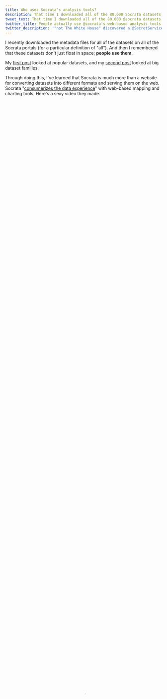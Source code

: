 ```yaml
---
title: Who uses Socrata's analysis tools?
description: That time I downloaded all of the 80,000 Socrata datasets, I also downloaded the 10,000 users.
tweet_text: That time I downloaded all of the 80,000 @socrata datasets, I also downloaded the 10,000 users.
twitter_title: People actually use @socrata's web-based analysis tools!
twitter_description: '"not The White House" discovered a @SecretService barbecue!'
---
```

I recently downloaded the metadata files for all
of the datasets on all of the Socrata portals (for a particular definition
of "all"). And then I remembered that these datasets don't just float in
space; **people use them**.

My [first post](/!/socrata-summary) looked at popular datasets, and
my [second post](/!/socrata-genealogies) looked at big dataset families.

Through doing this, I've learned that Socrata is much more than a website
for converting datasets into different formats and serving them on the web.
Socrata "[consumerizes the data experience](http://www.socrata.com/open-innovation/)"
with web-based mapping and charting tools. Here's a sexy video they made.

<video controls="" id="wistia_1" preload="none" poster="http://embed.wistia.com/deliveries/d86ff91b0a3b280ee4fd5fea9b65993d1b250340.jpg?image_crop_resized=640x360" style="width: 100%; height: 100%; position: relative; display: block;"><source src="http://embed.wistia.com/deliveries/37d0ddf8aeb21db020b1059c10c62373c9140734/file.mp4" type="video/mp4"></video>


I live in this bubble of people who know how to use computers, so Socrata's
charting tools seem really clunky and stupid to me, but it turns out that
these clunky tools can be outrageously useful people who aren't strange like me.

[Nicole Neditch](https://twitter.com/nneditch) told me of one instance where someone in the Oakland government made a pie chart in
the Socrata data portal and embedded that in a blog. If Oakland hadn't been using Socrata,
the result probably would have been less exciting; Nicole said that the person probably
would have made a chart in Excel, exported that to a PDF and added a download link.

I wanted to find more people like this. That is, I want to see how people's approach to analysis
changes because of these web-based analysis tools that are strongly integrated
with both the data being analyzed and with web-based presentation formats.
So in this third post, I look at people who use Socrata's analysis tools substantially
and otherwise interestingly.

## The user data format
In order to do this analysis, I'm going to take user data from Socrata, and this
involves learning more about Socrata's API.

I'm still using the same 80,000 JSON files that I [downloaded](/!/socrata-summary) last month.
Each of these metadata files describes a Socrata [view](/!/socrata-genealogies#term-view).
Some of these JSON files are duplicates (because of
[federation](/!/socrata-genealogies#term-federation)),
so there are only about 50,000 unique views.
(And the other 30,000 are exact duplicates, so deduplicating was easy.)

![Diagram indicating that each view has one owner and one table author](<%= @item.identifier %>format-sketch.jpg)

Among the many fields in each JSON file are
fields are two fields related to the people who interacted with that view.
These fields are the `owner` and  `tableAuthor` fields. These fields are
both hashes/dictionaries/arrays with user information. For example, here's
mine.

    {
      "id" : "x73b-9d8f",
      "displayName" : "Thomas Levine",
      "emailUnsubscribed" : false,
      "privacyControl" : "login",
      "profileImageUrlLarge" : "/images/profile/0252/1851/govlab-experiment_large.jpg",
      "profileImageUrlMedium" : "/images/profile/0252/1851/govlab-experiment_thumb.jpg",
      "profileImageUrlSmall" : "/images/profile/0252/1851/govlab-experiment_tiny.jpg",
      "profileLastModified" : 1374508383,
      "screenName" : "Thomas Levine"
    }

### Owner
The `owner` field is quite straightforward; it's simply the person who
created the view, be it a
[dataset](/!/socrata-genealogies#term-dataset),
[filtered view](/!/socrata-genealogies#term-filtered-view),
[chart](/!/socrata-genealogies#term-chart-and-map) or
[whatever](/!/socrata-genealogies#term-other-view-types).

### Table Author
The `tableAuthor` field is the person who uploaded the
[table](/!/socrata-genealogies#term-table) (source data) associated
with the view. For datasets, this is the same as the owner, but for charts,
maps and filtered views, it might be different; one person may have uploaded
the data, and another person might have made the chart. "view", "dataset",
"map", "chart", "filtered view" and "table" all have rather special meanings
inside Socrata, so you should read my [post on that](/!/socrata-genealogies)
if the previous sentence didn't make sense.

## Extracting the user data
I already had a system for storing all of the Socrata metadata, so I just needed to write a
[sloppy function](https://github.com/tlevine/socrata-analysis/blob/e3d12254e928f986f1a83ed2099577e289048b94/numbers/run.py#L207)
to query it. This resulted in an SQLite3 database, which I converted to a
[CSV file](https://raw.github.com/tlevine/socrata-analysis/e3d12254e928f986f1a83ed2099577e289048b94/users.csv)
and read into R.

## Data summary
The user data frame schema looks like this.


```
str(users)
```
{: .language-r}

```
## 'data.frame':	11833 obs. of  18 variables:
##  $ id                   : chr  "wivw-ajwk" "6b59-fhhh" "vigz-pjyi" "abb4-qtmc" ...
##  $ emailUnsubscribed    : int  0 0 0 0 0 0 0 0 0 0 ...
##  $ displayName          : chr  "Rory Martin" "Roman Russia" "svelz" "Tobit Sibol" ...
##  $ privacyControl       : chr  "login" "login" "login" "login" ...
##  $ n_tables             : int  1 1 0 1 1 2 2 1 1 0 ...
##  $ n_views              : int  1 1 2 1 1 221 2 1 1 1 ...
##  $ screenName           : chr  "Rory Martin" "Roman Russia" "svelz" "Tobit Sibol" ...
##  $ profileLastModified  : Date, format: NA NA ...
##  $ profileImageUrlMedium: chr  NA NA NA NA ...
##  $ profileImageUrlSmall : chr  NA NA NA NA ...
##  $ profileImageUrlLarge : chr  NA NA NA NA ...
##  $ n_rights             : int  NA NA NA NA NA NA NA NA NA NA ...
##  $ roleName             : chr  NA NA NA NA ...
##  $ flags                : chr  NA NA NA NA ...
##  $ privilegesDisabled   : int  NA NA NA NA NA NA NA NA NA NA ...
##  $ has.flag             : logi  FALSE FALSE FALSE FALSE FALSE FALSE ...
##  $ has.role             : logi  FALSE FALSE FALSE FALSE FALSE FALSE ...
##  $ more.tables          : logi  FALSE FALSE FALSE FALSE FALSE FALSE ...
```


### Missing data
Not everyone had all of the fields.


``` r
a <- t(as.data.frame(lapply(users, function(variable) {
    sum(!is.na(variable))
})))
missingness <- data.frame(variable = rownames(a), present.value = a[, 1])
missingness <- missingness[order(missingness$present.value, decreasing = T), 
    ]
old.mar <- par()$mar
par(mar = c(5, 12, 4, 2))
barplot((missingness$present.value), names.arg = missingness$variable, border = NA, 
    col = "grey", axes = F, horiz = T, las = 1, xlim = c(0, 12000), main = "How complete is the user profile metadata?", 
    xlab = "Number of users with the field", ylab = "")
axis(1, at = seq(0, 12000, 2000))
abline(v = nrow(users), col = 2, lty = 2)
text(x = nrow(users), y = 15, labels = paste(nrow(users), "total users"), col = 2, 
    pos = 2)
text(x = 2500, y = 14, labels = "Missing data", col = 2)
text(x = 10000, y = 3, labels = "Complete data", col = 2)
```

![plot of chunk missingness](figure/missingness.png) 

```r
par(mar = old.mar)
```


### How many views do people have?


```r
plot.count(users$n_views, "views", col = (users$id == "e8ug-wzay") + 1)
text(x = 0, y = 1.2, labels = "Most users\nhave one view", pos = 4, col = 2)
text(x = 3.5, y = 1.5, labels = "Data.gov Program\nManagement Office", col = 2)
```

![plot of chunk n.views](figure/n.views.png) 


Most users (7790 to be exact) have exactly one view.
Actually, there are probably even more with no views, but I don't have the
data on them.

That one way off to the right is the Data.gov Program Management Office,
with 7618. 

### How many tables?

Let's make that same plot but for the number of tables. (A table is a raw
uploaded dataset, before any view filtering. A table can have many views,
and a view has only one table.)


```r
plot.count(users$n_tables, "tables", col = 1 + (!is.na(users$roleName) & (users$roleName == 
    "publisher" | users$roleName == "administrator")))
text(x = 3.5, y = 1.5, labels = "Data.gov Program\nManagement Office", col = 2)
```

![plot of chunk n_tables](figure/n_tables.png) 


That point off to the right is again the Data.gov Program Management Office.

### How many derived views?
When you upload a tabular data file to Socrata, Socrata creates a "table" and
a "dataset" view on that table. When you filter a view inside Socrata, Socrata
creates a new view but no new table. Thus, the difference between number of
tables and number of views tells us how many derived views people have made.
I think.


```r
plot.count(users$n_views - users$n_tables, "derived views", col = 1 + ((!is.na(users$roleName) & 
    (users$roleName == "publisher" | users$roleName == "administrator"))))
```

```
## Warning: NaNs produced
```

![plot of chunk n_derived](figure/n_derived.png) 


It also turns out that 65 users have more tables than views. This appears to be
mostly publishers. Maybe this is something about how the import API works that I
don't understand.

## Aside from data publishers and Socrata employees, who uses Socrata a lot?
I wanted to find people who have used Socrata a lot without being employed by
Socrata or data-publishing governments. I started out by trying to separate
employees of Socrata and data-publishers from everyone else. That was a bit
harder than you might expect.

### More tables than views
As I mentioned earlier, I didn't realize that it was possible to have more
tables than views. How does that happen?

#### An example
One case is [rseel](https://data.oregon.gov/profile/rseel/izyb-s78c?).
He is the author behind a private table, and 
[Cam Caldwell](http://www.socrata.com/company-info/leadership/), who works for Socrata, made 
[this view](https://data.oregon.gov/Health-Human-Services/WIC-Authorized-Vendors/5ew8-h6d9?)
based on that table. So some of the situations where people have tables but no views might
occur because of private views; the original dataset is private, and some views on that
dataset are public.

We care about this because this might be a way of identifying people who work
for data publishers. Considering that this private dataset is posted on Oregon's
portal and that a Socrata employee made a view based on it, I suspect that rseel
works for Oregon, or maybe Socrata.

#### More users like this
I looked at more of the users who had more tables than views.

    subset(users, n_tables > n_views)[c('displayName', 'roleName', 'flags', 'n_tables', 'n_views')]

I looked up a few of them with a search engine, and they mostly
[seem](http://www.linkedin.com/in/jkray)
[to](http://www.imaginaryrobots.net/resumes/Jesse_van_Herk_resume.pdf)
[be](http://www.linkedin.com/in/debraagagne)
[government](http://www.whitehouse.gov/champions/technology-and-innovation/waldo-jaquith)
[employees](http://waldo.jaquith.org/).
So I think I can count people as employees of data publishers or Socrata
if they have more tables than views.

### Role names
I noticed that most of the people in the above list have
`roleName` fields. Very few people have `roleName` fields, so
I think that people tend to have a `roleName` field
if and only if they work for data publishers. To investigate that,
let's look at the number of views that each person owns by the different
roles of user.


```r
user.by.role <- ddply(users, "roleName", function(users.role) {
    c(mean.number.of.views = mean(users.role$n_views), mean.number.of.tables = mean(users.role$n_tables), 
        number.of.users = nrow(users.role))
})
user.by.role[is.na(user.by.role$roleName), "roleName"] <- "No role name"
ggplot(user.by.role) + aes(x = mean.number.of.views, y = mean.number.of.tables) + 
    geom_point(aes(size = number.of.users)) + geom_text(aes(label = roleName), 
    hjust = -0.2) + scale_size_continuous("Number of users", labels = comma) + 
    scale_x_continuous("Mean number of views each user owns", limits = c(0, 
        100)) + scale_y_continuous("Mean number of tables each user owns") + 
    ggtitle("Which roles have more data?")
```

![plot of chunk views_by_role](figure/views_by_role.png) 


It looks like publishers and administrators make more views. Big surprise.
Moreover, few people have roles, and people with roles tend to have more data
than people without roles. This supports my suspicion that people with roles
are data publishers. To test that a bit more precisely, let's compare that to
my other suspected indicator of data-publisher-ness: Whether people have more
tables than views. Here's a plot of that.


```r
users$more.tables <- users$n_tables > users$n_views
users.roleNames <- ddply(users, "more.tables", function(df) {
    out <- data.frame(has.role = c(T, F), prop = c(mean(df$has.role), 1 - mean(df$has.role)))
})
barplot(users.roleNames$prop[users.roleNames$more.tables], names.arg = c("Has a roleName", 
    "No roleName"), ylim = 0:1, border = NA, las = 1, ylab = "Proportion of users with more tables than views", 
    xlab = "User group", main = "Are roleNames for data publisher employees?")
```

![plot of chunk roleName_plot](figure/roleName_plot.png) 


If we want to get all statistical about it, we can run
Fisher's Exact test.


```r
fisher.test(table(users$n_tables > users$n_views, users$has.role))
```

```
## 
## 	Fisher's Exact Test for Count Data
## 
## data:  table(users$n_tables > users$n_views, users$has.role)
## p-value < 2.2e-16
## alternative hypothesis: true odds ratio is not equal to 1
## 95 percent confidence interval:
##   35.69 118.94
## sample estimates:
## odds ratio 
##      63.77
```


and find that these counts are indeed disproportionate. 

This is all to say that `roleName` appears to be a **decent indicator for "data publisher"**.

### Flags
In a similar vein, I looked at Socrata users with a `flags` field.
35 users have a non-empty `flags` field, and
the value of that field is `["admin"]` for all of these users.
Here are those users.


```r
users$has.flag <- !is.na(users$flags)
subset(users, has.flag)["displayName"]
```

```
##               displayName
## rgff-7jh6     Doug McLeod
## g4md-3inp         chitang
## rqdg-xj2v           Clare
## p2g6-hzkg  Anthony Nowell
## 2bbf-kmrb  Marc Millstone
## 83hr-92mi   Kevin Merritt
## xpic-k57b     Chris Whong
## b5e4-d7x8          Jordan
## hmzy-ctip     Clint Tseng
## xtsj-wzxh   Roopa Prakash
## 4xtm-veev    MIchael Chui
## i7d8-sc4w   Chris Metcalf
## 86uf-6gqx     beth.blauer
## tm4c-rqum    Lilia Gutnik
## 2fra-n3vu        John Kew
## rj6s-jsfr       Will Pugh
## e9wa-d5y6 Giacomo Ferrari
## ipyd-bu8g          Adrian
## x5jh-tg6w      Hiko Naito
## 4tjb-bgqg      Anna Veldt
## 4qwc-qq8v         kfontes
## mvvk-izrz  Jeff Scherpelz
## iwnv-rtc2   Karin Hellman
## 8est-2umm           Sells
## 54cf-cqm2     Joe Pringle
## 7ef3-v99y   Paul Paradise
## nux4-azwn       bryantlau
## gyd7-94dj          mlouie
## 8vin-pcrv      amy winner
## eudm-snef             Saf
## bxv9-y9sr             rjm
## r5m2-5pds    Cam Caldwell
## tjtx-bges             anu
## zs8p-j3v5 Darrell Cabales
## vcvp-yass           Dylan
```


These appear to all be Socrata employees.

Hmm. Does anyone have both a `roleName` and a flag?


```r
subset(users, has.flag & has.role)[c("displayName", "roleName")]
```

```
##           displayName      roleName
## 86uf-6gqx beth.blauer administrator
## nux4-azwn   bryantlau administrator
```


[Beth](http://www.socrata.com/newsroom-article/government-innovator-beth-blauer-joins-socrata/)
and [Bryant](www.linkedin.com/in/bryantlau) are both
Socrata employees. I don't know why they have `roleName` fields.

Anyway, it looks like the **`flags` field is a decent proxy for "Socrata employee"**.

### Ordinary citizens
If having a `flags` field means you work for Socrata and
having a `roleName` means you work for a data publisher (a government, usually),
then maybe people with neither `flags` nor a `roleName` are the
citizens that Socrata is trying to empower.

#### No flags, no roles

```r
citizens <- subset(users, !has.flag & !has.role)
columns <- c("displayName", "n_tables", "n_views")
head(citizens[order(citizens$n_views, decreasing = T), columns])
```

```
##                                    displayName n_tables n_views
## vc35-nh3p                      Public Datasets      496     605
## v4c9-bc9b                              cpbride      242     498
## ugen-sv2k                                Scott        3     372
## w3yb-tyrd                                admin      296     340
## yahm-crqu U.S. Environmental Protection Agency       14     280
## rek6-gcru                           Sam S. Lee        2     221
```


Hmm okay they're not all citizens. For example,
"[Public Datasets](https://opendata.socrata.com/profile/Public-Datasets/vc35-nh3p)"
appears to be [recovery.gov](http://www.recovery.gov)'s open data initiative,
which is running on [opendata.socrata.com](https://opendata.socrata.com)
rather than on a separate portal.

#### Also no tables
Maybe we should also expect citizens not to have uploaded any tables.


```r
citizens <- subset(users, !has.flag & !has.role & n_tables == 0)
head(citizens[order(citizens$n_views, decreasing = T), columns])
```

```
##                   displayName n_tables n_views
## jyr3-c2kp              Njbate        0     153
## cif6-aywu                CPHA        0     150
## teh5-ns3w Kenya Open Data Bot        0     144
## 4p9m-76ij               Tracy        0     100
## edap-jnwh     warren.kagarise        0      93
## aeze-ppu4                  NL        0      89
```


Now we're getting somewhere.

[Njbate](https://explore.data.gov/profile/Njbate/jyr3-c2kp?)
made a bunch of filtered views on the
[FEC Contributions dataset](https://explore.data.gov/Contributors/FEC-Contributions/4dkz-64bn).

[CPHA](https://data.baltimorecity.gov/profile/CPHA/cif6-aywu?)
made a bunch of filtered views on the
[Baltimore 311 request dataset](https://data.baltimorecity.gov/Community/311-Customer-Service-Requests/9agw-sxsr).

The [Kenya Open Data Bot](https://opendata.go.ke/profile/Kenya-Open-Data-Bot/teh5-ns3w?)
made a bunch of charts on a few different datasets.
These charts are quite popular, and they account for a quarter of Kenya's open data portal.

Anyway, I see a pattern here: Users with the most views
just made different filters on the same dataset.

#### With a profile image
Let's try this yet again, but this time, let's look only at people with profile images.


```r
citizens <- subset(users, !has.flag & !has.role & n_tables == 0 & !is.na(profileImageUrlLarge))
columns <- c("displayName", "n_tables", "n_views", "profileImageUrlLarge")
head(citizens[order(citizens$n_views, decreasing = T), columns], 10)
```

```
##                      displayName n_tables n_views
## aeze-ppu4                     NL        0      89
## 732w-crxq    not The White House        0      30
## 86yi-jydw               VinylFox        0      26
## ef7y-9vvy Dave Francis Rodrigues        0      25
## pieh-8cyx    Michael Christopher        0      21
## v8wk-qcyk           MrDataFerret        0       8
## fcg6-n5gt       David T. Andrews        0       7
## dpze-sudn         prasannalaldas        0       6
## aj2c-kiyh    Mitali Kumar Mathur        0       4
## e83w-vpb9        nolewalkingshaw        0       4
##                                                 profileImageUrlLarge
## aeze-ppu4              /images/profile/6252/8605/photo__1__large.jpg
## 732w-crxq           /images/profile/7788/3275/ProfileImage_large.jpg
## 86yi-jydw                 /images/profile/4013/6059/coffee_large.jpg
## ef7y-9vvy             /images/profile/7984/1730/000224603_large.jpeg
## pieh-8cyx    /images/profile/5646/4628/michael_christopher_large.jpg
## v8wk-qcyk       /images/profile/3251/7780/ferretthumbnail1_large.jpg
## fcg6-n5gt /images/profile/7663/5320/Clair_at_New_Years_Eve_large.jpg
## dpze-sudn               /images/profile/8432/0223/P1000961_large.JPG
## aj2c-kiyh              /images/profile/6587/1742/frontface_large.png
## e83w-vpb9                  /images/profile/7942/2651/image_large.jpg
```


I ran queries like this to find what portals and data they used.

    subset(socrata, owner.id == 'aeze-ppu4')[c('portal', 'id', 'tableId', 'name', 'viewCount')]
    table(subset(socrata, owner.id == 'aeze-ppu4')$portal)

They look more like real people doing real analysis.

![not The White House](images/not The White House.jpg)

[not The White House](https://explore.data.gov/profile/not-The-White-House/732w-crxq)
is "[w]ay more open and transparent than the official White House website."
It's another account that's just making filters on one dataset, but they're a bit more
creative, diverse and involved. Here are some of her popular views.

* [People who went on the West Wing tour](https://explore.data.gov/dataset/West-Wing-Tour/e8wt-55cb)
* [People who played basketball at the White House](https://explore.data.gov/dataset/People-who-played-basketball-at-the-White-House/a4h3-3v3x)
* [Secret Service BBQ](https://explore.data.gov/dataset/Secret-Service-BBQ/tgmj-eaig)

not The White House also has its own separate website, 
[whitehouse.gov1.info](http://whitehouse.gov1.info/),
which is a parody of the [official White House website](http://www.whitehouse.gov/).

![Picture of NL](<%= @item.identifier %>NL.jpg)

[NL](https://finances.worldbank.org/profile/NL/aeze-ppu4)
used to do a lot with World Bank data, though she hasn't for a few months.

She also has some views
[on databox.worldbank.org](https://databox.worldbank.org/profile/NL/aeze-ppu4).
Interestingly, that portal didn't show up in my list of Socrata portals.

![Picture of VinylFox](<%= @item.identifier %>VinylFox.jpg)

[VinylFox](https://data.baltimorecity.gov/profile/VinylFox/86yi-jydw?)
has also made a bunch of interesting filters on Baltimore data.
His website discusses this [a bit more](http://www.vinylfox.com/about/).
<!-- Talk to him. -->

![Picture of Dave Francis Rodrigues](<%= @item.identifier %>Dave Francis Rodrigues.jpg)

[Dave](https://finances.worldbank.org/profile/Dave-Francis-Rodrigues/ef7y-9vvy?)
has made a lot of filters and charts about India.
He also names his views really well. In particular, I like his hack of prefixing
all of the titles with "Dave_"; this gets around how Socrata doesn't make it particularly
clear who created the view that you are looking at.

#### Everyone else
I looked at a few specific Socrata users who are doing interesting things,
but let's look a bit more broadly. The histogram below shows how many views
users have created. Here, I'm including people without profile pictures.


```r
citizens <- subset(users, !has.flag & !has.role & n_tables == 0)
hist(citizens$n_views, col = 1, border = NA, xlab = "Number of Socrata views created by the user", 
    ylab = "Number of users", main = "How many views do Socrata users make?")
```

![plot of chunk citizen_views1](figure/citizen_views1.png) 


Here it is again, but leaving out the top ten users to make it easier to see.


```r
citizens <- subset(users, !has.flag & !has.role & n_tables == 0)
hist(citizens$n_views[citizens$n_views < 30], col = 1, border = NA, xlab = "Number of Socrata views created by the user", 
    ylab = "Number of users", main = "How many views do Socrata users make?")
```

![plot of chunk citizen_views2](figure/citizen_views2.png) 


As you might expect, most people make only one view.
In fact, there are probably even more users with no views.

I'm more concerned with the right side of the graph.
As we should expect, far fewer people have made 10 views than 1 view.
But look at the absolute counts. Only 411
users have made at least 10 views. Keep in mind that this includes
all of the users who have made a public view on any of the
60 portals; this number seems quite low.

Also keep in mind that that's *all* of the users with at least 10 views;
if we look at only the users whom I've identified as citizens, it drops
to 38,
or fewer than one user per portal. Quite low.

## Conclusions, lessons, ideas, &c.

### API documentation
Most of my work on this is still just in figuring out what the API fields mean and documenting them.
Some of you reading this are probably building developer APIs, so keep this in
mind: If you don't document your API fully, some random person might come along
and document it for you, which might be highly embarrassing and/or highly convenient.

Now on to some more serious conclusions.

### Big users
I looked for users that published a lot of views.

Unsurprisingly, data publishers create lots of views. And Data.gov is crazy.

Aside from data publishers, there are a few accounts that make lots of filters
on the same dataset. These accounts might be bots; one of them is even called
the "Kenya Open Data Bot".

I found some accounts (not The White House, NL, VinylFox and Dave Francis
Rodrigues) that are making lots of diverse filters and maps with Socrata
in study of a particular topic. Are these the prime examples of "consumer"
data analysts, as Socrata aims to create?

On the other hand, publishing a lot of views isn't the only thing that means
that you use Socrata a lot.

### One portal
Very few of the big users that I discuss above uses more than one Socrata portal.
This certainly makes sense as Socrata open data portals are presented as if they're
separate installations of the software. You can use the same account for all of the
portals, but there's no obvious way to search across portals or get a list of all
of the portals.

I wonder whether people would use data from multiple portals if it were easier to
search across portals. I think someone should set up a Socrata portal that
federates all of the other portals; maybe people would use Socrata Open Data Portal
software differently if they could easily collect and analyze data from all of the portals.

On the other hand, maybe they wouldn't. A couple of the bigger users I found
were using World Bank data, and it's quite possible that the data in the other portals
aren't that relevant to them.

### People don't use Socrata that much.
If people are using Socrata's data analysis tools, we should expect lots of
views to be created.
Searching across all of the portals, I found fewer than 500 users with at
least 10 views. This is less than ten such users per portal, which doesn't
seem like a lot. And almost all of these users are data publishers or Socrata
employees, so hardly any citizens seem to be analyzing Socrata data.

### Or do they?
Maybe they're using the data and just not using Socrata's analysis tools.

I think that people get good at one way of using computers and then never learn other ways.
(I credit this theory to [Alec Story](https://plus.google.com/116070987814199239957/posts).)
This applies for my former neighbor who could check her email just fine with the old
email software but got confused when she got a new computer with a new version of the email software.
This also applies for people like me who are stuck using R because they know all sorts of
[magical R incantations](/!/r-spells-for-data-wizards) even though they know that
[R is completely insensible](https://stat.ethz.ch/pipermail/r-help/2010-September/252618.html).

Getting back to Socrata, I suspect that people are using the Socrata data to some
degree but that they're downloading the dataset manually analyzing it in Excel.
(And it would be cool to test this suspicion, but I haven't yet come up with a good way of doing that.)

If this is what is happening, it would be really cool to have stronger integrations
between Excel and Socrata. Currently, you just download a view in Excel format and then
open it. What if there were an Excel macro that would synchronize a table in Excel
with a view in Socrata? Or a plugin that would let you upload reports from Excel back
to Socrata?

### Maintaining the openness of data
If people are analyzing open data in Excel and then disseminating the findings as
paper documents, then we're not maintaining the openness of the data.
There are a lot of situations where the analyst wants the analysis to stay private,
but there are also a lot of situations where the analyst would love to share the
analysis publicly if only it were easier.

Much focus in open data is on opening existing silos on data. Let's also think about
how we can **prevent data from becoming siloed** in the first place.

## A request for data
I managed to find a few interesting users, but I'm somewhat disappointed.
The available data are quite coarse, and few variables are exposed.

On the other hand, portal administrators have do have access to these data! If you run a portal,
you should be studying these usage data in order to understand what data people are using,
how people are using it and how you can improve your open data offerings.
Even better, you should just open the usage data
[like Oregon did](https://data.oregon.gov/analytics) so I can do this for you.

If you administrate a portal, I want you to make your analytics page public.
And if you don't administrate a portal, I want you convince your local portal
administrator to. It's just one box in administrator dashboard that you need to click.

Open data!
